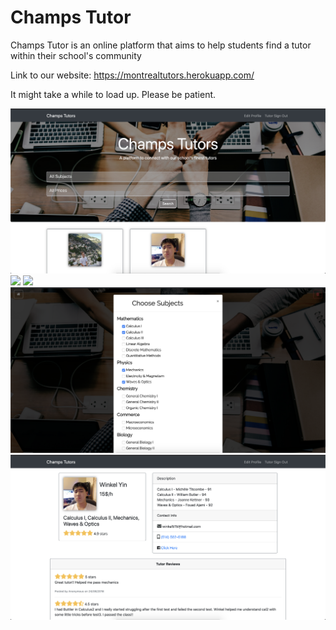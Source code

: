 # Champs Tutor

Champs Tutor is an online platform that aims to help students find a tutor within their school's community

Link to our website: https://montrealtutors.herokuapp.com/

It might take a while to load up. Please be patient.

<img src="MainPage.png" />
<img src="Edit1.png" />
<img src="Edit2.png" />
<img src="Edit3.png" />
<img src="Profile.png" />

